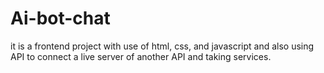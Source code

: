 # Ai-bot-chat
it is a frontend project with use of html, css, and javascript and also using API to connect a live server of another API and taking services.
